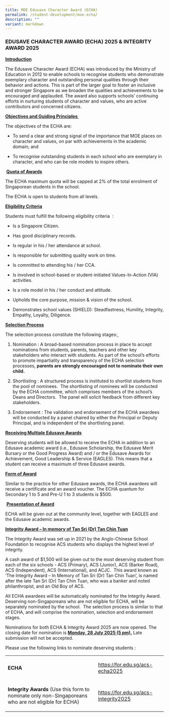 ```yaml
---
title: MOE Edusave Character Award (ECHA)
permalink: /student-development/moe-echa/
description: ""
variant: markdown
---
```

<h3>EDUSAVE CHARACTER AWARD (ECHA) 2025 &amp; INTEGRITY AWARD 2025</h3>
<p><strong><u>Introduction</u>&nbsp;</strong>
</p>
<p>The Edusave Character Award (ECHA) was introduced by the Ministry of Education in 2012 to enable schools to recognise students who demonstrate exemplary character and outstanding personal qualities through their behavior and actions. This is part of the larger goal to foster an inclusive and stronger Singapore as we broaden the qualities and achievements to be encouraged and applauded. The award also supports schools’ continuing efforts in nurturing students of character and values, who are active contributors and concerned citizens.<strong>&nbsp;</strong>
</p>
<p><strong><u>Objectives and Guiding Principles </u></strong>&nbsp;</p>
<p>The objectives of the ECHA are:&nbsp;</p>
<ul data-tight="true" class="tight">
<li>
<p>To send a clear and strong signal of the importance that MOE places on
character and values, on par with achievements in the academic domain;
and&nbsp;</p>
</li>
<li>
<p>To recognise outstanding students in each school who are exemplary in
character, and who can be role models to inspire others.</p>
</li>
</ul>
<p><strong>&nbsp;<u>Quota of Awards</u></strong>&nbsp;</p>
<p>The ECHA maximum quota will be capped at 2% of the total enrolment of
Singaporean students in the school.&nbsp;</p>
<p>The ECHA is open to students from all levels.<strong>&nbsp;</strong>
</p>
<p><strong><u>Eligibility Criteria</u></strong>&nbsp;</p>
<p>Students must fulfill the following eligibility criteria&nbsp;&nbsp;:</p>
<ul data-tight="true" class="tight">
<li>
<p>Is a Singapore Citizen.</p>
</li>
<li>
<p>Has good disciplinary records.</p>
</li>
<li>
<p>Is regular in his / her attendance at school.</p>
</li>
<li>
<p>Is responsible for submitting quality work on time.</p>
</li>
<li>
<p>Is committed to attending his / her CCA.</p>
</li>
<li>
<p>Is involved in school-based or student-initiated Values-In-Action (VIA) activities.</p>
</li>
<li>
<p>Is a role model in his / her conduct and attitude.</p>
</li>
<li>
<p>Upholds the core purpose, mission &amp; vision of the school.</p>
</li>
<li>
<p>Demonstrates school values (SHIELD): Steadfastness, Humility, Integrity, Empathy, Loyalty, Diligence.<strong><u> <br></u></strong>
</p>
</li>
</ul>
<p><strong><u>Selection Process</u></strong>&nbsp;</p>
<p>The selection process constitute the following stages:<u>&nbsp;</u>
</p>
<ol>
<li>
<p>Nomination : A broad-based nomination process in place to accept
nominations from students, parents, teachers and other key stakeholders
who interact with students. As part of the school’s efforts to promote
impartiality and transparency of the ECHA selection processes, <strong>parents are strongly encouraged not to nominate their own child.</strong>
</p>
</li>
</ol>
<ol start="2">
<li>
<p>Shortlisting : A structured process is instituted to shortlist students
from the pool of nominees.&nbsp; The shortlisting of nominees will be conducted
by the ECHA committee, which comprises members of the school’s Deans
and Directors.&nbsp; The panel will solicit feedback from different key
stakeholders.</p>
</li>
</ol>
<ol start="3">
<li>
<p>Endorsement : The validation and endorsement of the ECHA awardees will
be conducted by a panel chaired by either the Principal or Deputy Principal,
and is independent of the shortlisting panel.&nbsp;&nbsp;<strong> <br></strong>
</p>
</li>
</ol>
<p><strong><u>Receiving Multiple Edusave Awards</u></strong>&nbsp;</p>
<p>Deserving students will be allowed to receive the ECHA in addition to an Edusave academic award (i.e., Edusave Scholarship, the Edusave Merit Bursary or the Good Progress Award) and / or the Edusave Awards for Achievement, Good Leadership &amp; Service (EAGLES). This means that a student can receive a maximum of three Edusave awards.</p>
<p><strong><u>Form of Award</u></strong>&nbsp;</p>
<p>Similar to the practice for other Edusave awards, the ECHA awardees will receive a certificate and an award voucher. The ECHA quantum for Secondary 1 to 5 and Pre-U 1 to 3 students is $500.</p>
<p>&nbsp;<strong><u>Presentation of Award</u>&nbsp;</strong>
</p>
<p>ECHA will be given out at the community level, together with EAGLES and the Edusave
academic awards.</p>
<p><strong><u>Integrity Award – In memory of Tan Sri (Dr) Tan Chin Tuan</u></strong>
</p>
<p>The Integrity Award was set up in 2021 by the Anglo-Chinese School Foundation
to recognise ACS students who displays the highest level of integrity.&nbsp;</p>
<p>A cash award of $1,500 will be given out to the most deserving student
from each of the six schools - ACS (Primary), ACS (Junior), ACS (Barker
Road), ACS (Independent), ACS (International), and ACJC.&nbsp; This award
known as ‘The Integrity Award – In Memory of Tan Sri (Dr) Tan Chin Tuan’,
is named after the late Tan Sri (Dr) Tan Chin Tuan, who was a banker and
noted philanthropist, and an Old Boy of ACS.&nbsp;</p>
<p>All ECHA awardees will be automatically nominated for the Integrity Award.
Deserving non-Singaporeans who are not eligible for ECHA, will be separately
nominated by the school.&nbsp; The selection process is similar to that
of ECHA, and will comprise the nomination, selection and endorsement stages.&nbsp;</p>
<p>Nominations for both ECHA &amp; Integrity Award 2025 are now opened.  The closing date for nomination is <strong><u>Monday, 28 July 2025 (5 pm).</u></strong> Late submission will not be accepted.&nbsp;</p>
<p>Please use the following links to nominate deserving students&nbsp;:</p>
<table style="minWidth: 50px">
<colgroup>
<col>
<col>
</colgroup>
<tbody>
<tr>
<td rowspan="1" colspan="1">
<p><strong>ECHA</strong>
</p>
</td>
<td rowspan="1" colspan="1">
<p><a href="https://go.gov.sg/acs-echa2024" rel="noopener noreferrer nofollow" target="_blank">https://for.edu.sg/acs-echa2025</a>&nbsp;</p>
</td>
</tr>
<tr>
<td rowspan="1" colspan="1">
<p><strong>Integrity Awards </strong>(Use this form to nominate only non-Singaporeans
who are not eligible for ECHA) &nbsp;</p>
</td>
<td rowspan="1" colspan="1">
<p><a href="https://go.gov.sg/acs-integrity2024" rel="noopener noreferrer nofollow" target="_blank">https://for.edu.sg/acs-integrity2025</a>&nbsp;</p>
</td>
</tr>
</tbody>
</table>
<p></p>